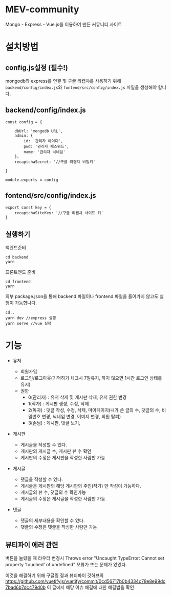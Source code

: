 MEV-community
=
Mongo - Express - Vue.js를 이용하여 만든 커뮤니티 사이트


설치방법
=
config.js설정 (필수!)
-
mongodb와 express를 연결 및 구글 리캡챠를 사용하기 위해 `backend/config/index.js`와  `fontend/src/config/index.js`  파일을 생성해야 합니다.

backend/config/index.js
-
```
const config = {

    dbUrl: 'mongodb URL',
    admin: {
        id: '관리자 아이디',
        pwd: '관리자 패스워드', 
        name: '관리자 닉네임' 
    },
    recaptchaSecret: '//구글 리캡챠 비밀키' 

}

module.exports = config
```
fontend/src/config/index.js
-
```
export const key = {
    recaptchaSiteKey: '//구글 리캡챠 사이트 키'
}

```

실행하기
-
백엔드준비
```
cd backend
yarn
```
프론트엔드 준비
```
cd frontend
yarn
```

외부 package.json을 통해 backend 파일이나 frontend 파일을 들어가지 않고도 실행이 가능합니다.
```
cd..
yarn dev //express 실행
yarn serve //vue 실행
```

기능
=

- 유저
    - 회원가입
    - 로그인/로그아웃(기억하기 체크시 7일유지, 하지 않으면 1시간 로그인 상태를 유지)
    - 권한
      - 0(관리자) : 유저 삭제 및 게시판 삭제, 유저 권한 변경
      - 1(작가) : 게시판 생성, 수정, 삭제
      - 2(독자) : 댓글 작성, 수정, 삭제, 마이페이지(내가 쓴 글의 수, 댓글의 수, 비밀번호 변경, 닉네임 변경, 이미지 변경, 회원 탈퇴)
      - 3(손님) : 게시판, 댓글 보기, 

- 게시판 
    - 게시글을 작성할 수 있다.
    - 게시판의 게시글 수, 게시판 뷰 수 확인
    - 게시판의 수정은 게시판을 작성한 사람만 가능

- 게시글
    - 댓글을 작성할 수 있다.
    - 게시글은 게시판의 해당 게시판의 주인(작가) 만 작성이 가능하다.
    - 게시글의 뷰 수, 댓글의 수 확인가능
    - 게시글의 수정은 게시글을 작성한 사람만 가능

- 댓글
    - 댓글의 세부내용을 확인할 수 있다.
    - 댓글의 수정은 댓글을 작성한 사람만 가능





뷰티파이 에러 관련 
-

버튼을 눌렀을 때 라우터 변경시 Throws error "Uncaught TypeError: Cannot set property 'touched' of undefined" 오류가 뜨는 문제가 있었다.

이것을 해결하기 위해 구글링 결과 뷰티파이 깃허브의 https://github.com/vuetifyjs/vuetify/commit/0cd56717b0b4334c78e8e99dc7bad6b7dc479d0b
이 글에서 해당 이슈 해결에 대한 해결법을 확인




